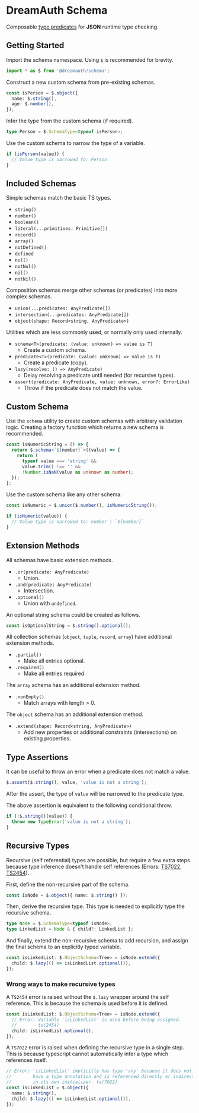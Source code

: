 # DreamAuth Schema

Composable [type predicates](https://www.typescriptlang.org/docs/handbook/2/narrowing.html#using-type-predicates) for **JSON** runtime type checking.

## Getting Started

Import the schema namespace. Using `$` is recommended for brevity.

```ts
import * as $ from '@dreamauth/schema';
```

Construct a new custom schema from pre-existing schemas.

```ts
const isPerson = $.object({
  name: $.string(),
  age: $.number(),
});
```

Infer the type from the custom schema (if required).

```ts
type Person = $.SchemaType<typeof isPerson>;
```

Use the custom schema to narrow the type of a variable.

```ts
if (isPerson(value)) {
  // Value type is narrowed to: Person
}
```

## Included Schemas

Simple schemas match the basic TS types.

- `string()`
- `number()`
- `boolean()`
- `literal(...primitives: Primitive[])`
- `record()`
- `array()`
- `notDefined()`
- `defined`
- `nul()`
- `notNul()`
- `nil()`
- `notNil()`

Composition schemas merge other schemas (or predicates) into more complex schemas.

- `union(...predicates: AnyPredicate[])`
- `intersection(...predicates: AnyPredicate[])`
- `object(shape: Record<string, AnyPredicate>)`

Utilities which are less commonly used, or normally only used internally.

- `schema<T>(predicate: (value: unknown) => value is T)`
  - Create a custom schema.
- `predicate<T>(predicate: (value: unknown) => value is T)`
  - Create a predicate (copy).
- `lazy(resolve: () => AnyPredicate)`
  - Delay resolving a predicate until needed (for recursive types).
- `assert(predicate: AnyPredicate, value: unknown, error?: ErrorLike)`
  - Throw if the predicate does not match the value.

## Custom Schema

Use the `schema` utility to create custom schemas with arbitrary validation logic. Creating a factory function which returns a new schema is recommended.

```ts
const isNumericString = () => {
  return $.schema<`${number}`>((value) => {
    return (
      typeof value === 'string' &&
      value.trim() !== '' &&
      !Number.isNaN(value as unknown as number);
  });
};
```

Use the custom schema like any other schema.

```ts
const isNumeric = $.union($.number(), isNumericString());

if (isNumeric(value)) {
  // Value type is narrowed to: number | `${number}`
}
```

## Extension Methods

All schemas have basic extension methods.

- `.or(predicate: AnyPredicate)`
  - Union.
- `.and(predicate: AnyPredicate)`
  - Intersection.
- `.optional()`
  - Union with `undefined`.

An optional string schema could be created as follows.

```ts
const isOptionalString = $.string().optional();
```

All collection schemas (`object`, `tuple`, `record`, `array`) have additional extension methods.

- `.partial()`
  - Make all entries optional.
- `.required()`
  - Make all entries required.

The `array` schema has an additional extension method.

- `.nonEmpty()`
  - Match arrays with length > 0.

The `object` schema has an additional extension method.

- `.extend(shape: Record<string, AnyPredicate>)`
  - Add new properties or additional constraints (intersections) on existing properties.

## Type Assertions

It can be useful to throw an error when a predicate does not match a value.

```ts
$.assert($.string(), value, 'value is not a string');
```

After the assert, the type of `value` will be narrowed to the predicate type.

The above assertion is equivalent to the following conditional throw.

```ts
if (!$.string()(value)) {
  throw new TypeError('value is not a string');
}
```

## Recursive Types

Recursive (self referential) types are possible, but require a few extra steps because type inference doesn't handle self references (Errors: [TS7022](https://github.com/microsoft/TypeScript/blob/v4.9.5/src/compiler/diagnosticMessages.json#L6108), [TS2454](https://github.com/microsoft/TypeScript/blob/v4.9.5/src/compiler/diagnosticMessages.json#L2193)).

First, define the non-recursive part of the schema.

```ts
const isNode = $.object({ name: $.string() });
```

Then, derive the recursive type. This type is needed to explicitly type the recursive schema.

```ts
type Node = $.SchemaType<typeof isNode>;
type LinkedList = Node & { child?: LinkedList };
```

And finally, extend the non-recursive schema to add recursion, and assign the final schema to an explicitly typed variable.

```ts
const isLinkedList: $.ObjectSchema<Tree> = isNode.extend({
  child: $.lazy(() => isLinkedList.optional()),
});
```

### Wrong ways to make recursive types

A `TS2454` error is raised without the `$.lazy` wrapper around the self reference. This is because the schema is used before it is defined.

```ts
const isLinkedList: $.ObjectSchema<Tree> = isNode.extend({
  // Error: Variable 'isLinkedList' is used before being assigned.
  //        ts(2454)
  child: isLinkedList.optional(),
});
```

A `TS7022` error is raised when defining the recursive type in a single step. This is because typescript cannot automatically infer a type which references itself.

```ts
// Error: 'isLinkedList' implicitly has type 'any' because it does not
//        have a type annotation and is referenced directly or indirectly
//        in its own initializer. ts(7022)
const isLinkedList = $.object({
  name: $.string(),
  child: $.lazy(() => isLinkedList.optional()),
});
```
